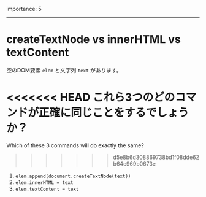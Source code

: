 importance: 5

---

# createTextNode vs innerHTML vs textContent

空のDOM要素 `elem` と文字列 `text` があります。

<<<<<<< HEAD
これら3つのどのコマンドが正確に同じことをするでしょうか？
=======
Which of these 3 commands will do exactly the same?
>>>>>>> d5e8b6d308869738bd1f08dde62b64c969b0673e

1. `elem.append(document.createTextNode(text))`
2. `elem.innerHTML = text`
3. `elem.textContent = text`
